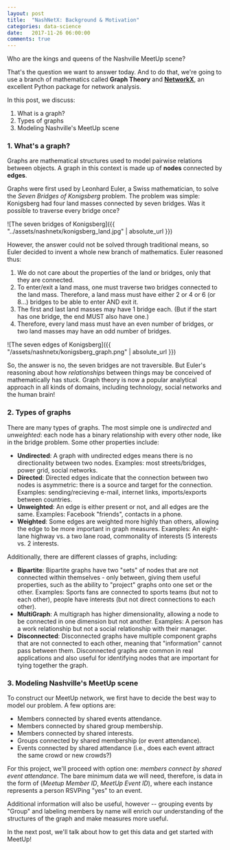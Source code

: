 ```yaml
---
layout: post
title:  "NashNetX: Background & Motivation"
categories: data-science
date:   2017-11-26 06:00:00
comments: true
---
```


Who are the kings and queens of the Nashville MeetUp scene? 

That's the question we want to answer today. And to do that, we're going to use a branch of mathematics called **Graph Theory** and **[NetworkX](https://networkx.github.io/)**, an excellent Python package for network analysis. 

In this post, we discuss:

1. What is a graph?
2. Types of graphs
3. Modeling Nashville's MeetUp scene

### 1. What's a graph?

Graphs are mathematical structures used to model pairwise relations between objects. A graph in this context is made up of **nodes** connected by **edges**. 

Graphs were first used by Leonhard Euler, a Swiss mathematician, to solve the *Seven Bridges of Konigsberg* problem. The problem was simple: Konigsberg had four land masses connected by seven bridges. Was it possible to traverse every bridge once?

![The seven bridges of Konigsberg]({{ "../assets/nashnetx/konigsberg_land.jpg" | absolute_url }})

However, the answer could not be solved through traditional means, so Euler decided to invent a whole new branch of mathematics. Euler reasoned thus:

1. We do not care about the properties of the land or bridges, only that they are connected.
2. To enter/exit a land mass, one must traverse two bridges connected to the land mass. Therefore, a land mass must have either 2 or 4 or 6 (or 8...) bridges to be able to enter AND exit it.
3. The first and last land masses may have 1 bridge each. (But if the start has one bridge, the end MUST also have one.)
4. Therefore, every land mass must have an even number of bridges, or two land masses may have an odd number of bridges. 

![The seven edges of Konigsberg]({{ "/assets/nashnetx/konigsberg_graph.png" | absolute_url }})

So, the answer is no, the seven bridges are not traversible. But Euler's reasoning about how *relationships* between things may be conceived of mathematically has stuck. Graph theory is now a popular analytical approach in all kinds of domains, including technology, social networks and the human brain! 

### 2. Types of graphs

There are many types of graphs. The most simple one is *undirected* and *unweighted*: each node has a binary relationship with every other node, like in the bridge problem. Some other properties include:

- **Undirected**: A graph with undirected edges means there is no directionality between two nodes. Examples: most streets/bridges, power grid, social networks.
- **Directed**: Directed edges indicate that the connection between two nodes is asymmetric: there is a source and target for the connection. Examples: sending/recieving e-mail, internet links, imports/exports between countries.
- **Unweighted**: An edge is either present or not, and all edges are the same. Examples: Facebook "friends", contacts in a phone.
- **Weighted**: Some edges are weighted more highly than others, allowing the edge to be more important in graph measures. Examples: An eight-lane highway vs. a two lane road, commonality of interests (5 interests vs. 2 interests.

Additionally, there are different classes of graphs, including:

- **Bipartite**: Bipartite graphs have two "sets" of nodes that are not connected within themselves - only between, giving them useful properties, such as the ability to "project" graphs onto one set or the other. Examples: Sports fans are connected to sports teams (but not to each other), people have interests (but not direct connections to each other).
- **MultiGraph**: A multigraph has higher dimensionality, allowing a node to be connected in one dimension but not another. Examples: A person has a work relationship but not a social relationship with their manager.
- **Disconnected**: Disconnected graphs have multiple component graphs that are not connected to each other, meaning that "information" cannot pass between them. Disconnected graphs are common in real applications and also useful for identifying nodes that are important for tying together the graph. 


### 3. Modeling Nashville's MeetUp scene

To construct our MeetUp network, we first have to decide the best way to model our problem. A few options are:

- Members connected by shared events attendance.
- Members connected by shared group membership.
- Members connected by shared interests.
- Groups connected by shared membership (or event attendance).
- Events connected by shared attendance (i.e., does each event attract the same crowd or new crowds?)

For this project, we'll proceed with option one: *members connect by shared event attendance*. The bare minimum data we will need, therefore, is data in the form of (*Meetup Member ID*, *MeetUp Event ID*), where each instance represents a person RSVPing "yes" to an event.

Additional information will also be useful, however -- grouping events by "Group" and labeling members by name will enrich our understanding of the structures of the graph and make measures more useful. 

In the next post, we'll talk about how to get this data and get started with MeetUp!
